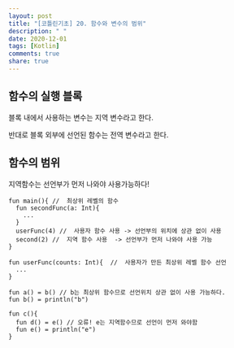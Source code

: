 ```yaml
---
layout: post
title: "[코틀린기초] 20. 함수와 변수의 범위"
description: " "
date: 2020-12-01
tags: [Kotlin]
comments: true
share: true
---  
```



## 함수의 실행 블록
  
  블록 내에서 사용하는 변수는 지역 변수라고 한다.
  
  반대로 블록 외부에 선언된 함수는 전역 변수라고 한다.
  
  
## 함수의 범위
  
  지역함수는 선언부가 먼저 나와야 사용가능하다!
  
  ```
  fun main(){ //  최상위 레벨의 함수
    fun secondFunc(a: Int){
      ...
    }
    userFunc(4) //  사용자 함수 사용 -> 선언부의 위치에 상관 없이 사용
    second(2) //  지역 함수 사용  -> 선언부가 먼저 나와야 사용 가능
  }
  
  fun userFunc(counts: Int){  //  사용자가 만든 최상위 레벨 함수 선언
    ...
  }
  ```
  
  ```
  fun a() = b() // b는 최상위 함수므로 선언위치 상관 없이 사용 가능하다.
  fun b() = println("b")
  
  fun c(){
    fun d() = e() // 오류! e는 지역함수므로 선언이 먼저 와야함 
    fun e() = println("e")
  }
  ```
  
  
